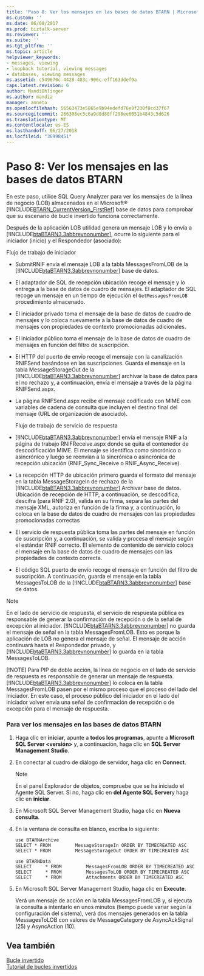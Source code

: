 ```yaml
---
title: 'Paso 8: Ver los mensajes en las bases de datos BTARN | Microsoft Docs'
ms.custom: ''
ms.date: 06/08/2017
ms.prod: biztalk-server
ms.reviewer: ''
ms.suite: ''
ms.tgt_pltfrm: ''
ms.topic: article
helpviewer_keywords:
- messages, viewing
- loopback tutorial, viewing messages
- databases, viewing messages
ms.assetid: c549670c-4428-483c-906c-eff163ddef9a
caps.latest.revision: 6
author: MandiOhlinger
ms.author: mandia
manager: anneta
ms.openlocfilehash: 56563473e5865e9b94edefd76e9f230f8cd37f67
ms.sourcegitcommit: 266308ec5c6a9d8d80ff298ee6051b4843c5d626
ms.translationtype: MT
ms.contentlocale: es-ES
ms.lasthandoff: 06/27/2018
ms.locfileid: "36998451"
---
```

# <a name="step-8-view-messages-in-the-btarn-databases"></a>Paso 8: Ver los mensajes en las bases de datos BTARN
En este paso, utilice SQL Query Analyzer para ver los mensajes de la línea de negocio (LOB) almacenados en el Microsoft® [!INCLUDE[BTARN_CurrentVersion_FirstRef](../../includes/btarn-currentversion-firstref-md.md)] base de datos para comprobar que su escenario de bucle invertido funciona correctamente.  
  
 Después de la aplicación LOB utilidad genera un mensaje LOB y lo envía a [!INCLUDE[btaBTARN3.3abbrevnonumber](../../includes/btabtarn3-3abbrevnonumber-md.md)], ocurre lo siguiente para el iniciador (inicio) y el Respondedor (asociado):  
  
 Flujo de trabajo de iniciador  
  
- SubmitRNIF envía el mensaje LOB a la tabla MessagesFromLOB de la [!INCLUDE[btaBTARN3.3abbrevnonumber](../../includes/btabtarn3-3abbrevnonumber-md.md)] base de datos.  
  
- El adaptador de SQL de recepción ubicación recoge el mensaje y lo entrega a la base de datos de cuadro de mensajes. El adaptador de SQL recoge un mensaje en un tiempo de ejecución el `GetMessagesFromLOB` procedimiento almacenado.  
  
- El iniciador privado toma el mensaje de la base de datos de cuadro de mensajes y lo coloca nuevamente a la base de datos de cuadro de mensajes con propiedades de contexto promocionadas adicionales.  
  
- El iniciador público toma el mensaje de la base de datos de cuadro de mensajes en función del filtro de suscripción.  
  
- El HTTP del puerto de envío recoge el mensaje con la canalización RNIFSend basándose en las suscripciones. Guarda el mensaje en la tabla MessageStorageOut de la [!INCLUDE[btaBTARN3.3abbrevnonumber](../../includes/btabtarn3-3abbrevnonumber-md.md)] archivar la base de datos para el no rechazo y, a continuación, envía el mensaje a través de la página RNIFSend.aspx.  
  
- La página RNIFSend.aspx recibe el mensaje codificado con MIME con variables de cadena de consulta que incluyen el destino final del mensaje (URL de organización de asociado).  
  
  Flujo de trabajo de servicio de respuesta  
  
- [!INCLUDE[btaBTARN3.3abbrevnonumber](../../includes/btabtarn3-3abbrevnonumber-md.md)] envía el mensaje RNIF a la página de trabajo RNIFReceive.aspx donde se quita el contenedor de descodificación MIME. El mensaje se identifica como sincrónico o asincrónico y luego se reenvían a la sincrónica o asincrónica de recepción ubicación (RNIF_Sync_Receive o RNIF_Async_Receive).  
  
- La recepción HTTP de ubicación primero guarda el formato del mensaje en la tabla MessageStorageIn de rechazo de la [!INCLUDE[btaBTARN3.3abbrevnonumber](../../includes/btabtarn3-3abbrevnonumber-md.md)] Archivar base de datos. Ubicación de recepción de HTTP, a continuación, se descodifica, descifra (para RNIF 2.0), valida en su firma, separa las partes del mensaje XML, autoriza en función de la firma y, a continuación, lo coloca en la base de datos de cuadro de mensajes con las propiedades promocionadas correctas  
  
- El servicio de respuesta pública toma las partes del mensaje en función de suscripción y, a continuación, se valida y procesa el mensaje según el estándar RNIF correcto. El elemento de contenido de servicio coloca el mensaje en la base de datos de cuadro de mensajes con las propiedades de contexto correcta.  
  
- El código SQL puerto de envío recoge el mensaje en función del filtro de suscripción. A continuación, guarda el mensaje en la tabla MessagesToLOB de la [!INCLUDE[btaBTARN3.3abbrevnonumber](../../includes/btabtarn3-3abbrevnonumber-md.md)] base de datos.  
  
> [!NOTE]
>  En el lado de servicio de respuesta, el servicio de respuesta pública es responsable de generar la confirmación de recepción o de la señal de excepción al iniciador. [!INCLUDE[btaBTARN3.3abbrevnonumber](../../includes/btabtarn3-3abbrevnonumber-md.md)] no guarda el mensaje de señal en la tabla MessagesFromLOB. Esto es porque la aplicación de LOB no genera el mensaje de señal. El mensaje de acción continuará hasta el Respondedor privado, y [!INCLUDE[btaBTARN3.3abbrevnonumber](../../includes/btabtarn3-3abbrevnonumber-md.md)] lo guarda en la tabla MessagesToLOB.  
> 
> [!NOTE]
>  Para PIP de doble acción, la línea de negocio en el lado de servicio de respuesta es responsable de generar un mensaje de respuesta. [!INCLUDE[btaBTARN3.3abbrevnonumber](../../includes/btabtarn3-3abbrevnonumber-md.md)] lo coloca en la tabla MessagesFromLOB pasen por el mismo proceso que el proceso del lado del iniciador. En este caso, el proceso público del iniciador en el lado del iniciador volver envía una señal de confirmación de recepción o de excepción para el mensaje de respuesta.  
  
### <a name="to-view-messages-in-the-btarn-databases"></a>Para ver los mensajes en las bases de datos BTARN  
  
1. Haga clic en **iniciar**, apunte a **todos los programas**, apunte a **Microsoft SQL Server \<versión\>** y, a continuación, haga clic en **SQL Server Management Studio**.  
  
2. En conectar al cuadro de diálogo de servidor, haga clic en **Connect**.  
  
   > [!NOTE]
   >  En el panel Explorador de objetos, compruebe que se ha iniciado el Agente SQL Server. Si no, haga clic en **del Agente SQL Server**y haga clic en **iniciar**.  
  
3. En Microsoft SQL Server Management Studio, haga clic en **Nueva consulta**.  
  
4. En la ventana de consulta en blanco, escriba lo siguiente:  
  
   ```  
   use BTARNArchive  
   SELECT * FROM         MessageStorageIn ORDER BY TIMECREATED ASC  
   SELECT * FROM         MessageStorageOut ORDER BY TIMECREATED ASC  
  
   use BTARNData  
   SELECT     * FROM         MessagesFromLOB ORDER BY TIMECREATED ASC  
   SELECT     * FROM         MessagesToLOB ORDER BY TIMECREATED ASC  
   SELECT     * FROM         Attachments ORDER BY TIMECREATED ASC  
   ```  
  
5. En Microsoft SQL Server Management Studio, haga clic en **Execute**.  
  
   Verá un mensaje de acción en la tabla MessagesFromLOB y, si ejecuta la consulta a intentarlo en unos minutos (tiempo puede variar según la configuración del sistema), verá dos mensajes generados en la tabla MessagesToLOB con valores de MessageCategory de AsyncAckSignal (25) y AsyncAction (10).  
  
## <a name="see-also"></a>Vea también  
 [Bucle invertido](../../adapters-and-accelerators/accelerator-rosettanet/loopback.md)   
 [Tutorial de bucles invertidos](../../adapters-and-accelerators/accelerator-rosettanet/loopback-tutorial.md)
